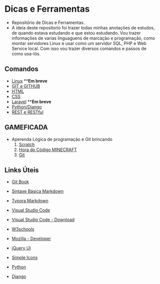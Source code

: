 # Dicas e Ferramentas
- Repositório de Dicas e Ferramentas.
- A ideia deste repositorio foi trazer todas minhas anotações de estudos, de quando estava estudando e que estou estudando. Vou trazer informações de varias linguaguens de marcação e programação, como montar servidores Linux e usar como um servidor SQL, PHP e Web Service local. Com isso vou trazer diversos comandos e passos de como usa-lós. 

## Comandos
- [Linux]() ****Em breve**
- [GIT e GITHUB](https://github.com/ErikSVieira/Dicas/blob/master/comandos/dicas_git.md)
- [HTML](https://github.com/ErikSVieira/Dicas/blob/master/comandos/dicas_html.md)
- [CSS](https://github.com/ErikSVieira/Dicas/blob/master/comandos/dicas_css.md)
- [Laravel]() ****Em breve**
- [Python/Django](https://github.com/ErikSVieira/Dicas/blob/master/comandos/dicas_python.md)
- [REST e RESTful](https://github.com/ErikSVieira/Dicas/blob/master/comandos/dica_rest_restfull.md)

## GAMEFICADA
- Aperenda Lógica de programação e Git brincando
    1. [Scratch](https://scratch.mit.edu/)
    1. [Hora do Código MINECRAFT](https://studio.code.org/s/mc/lessons/1/levels/1)
    1. [Git](https://learngitbranching.js.org/)

## Links Úteis
* [Git Book](https://git-scm.com/book/pt-br/v2)

* [Sintaxe Básica Markdown](https://www.markdownguide.org/basic-syntax/)

* [Typora Markdown](https://typora.io/)

* [Visual Studio Code](https://visualstudio.microsoft.com/pt-br/)

* [Visual Studio Code - Download](https://code.visualstudio.com/)

* [W3schools](https://www.w3schools.com/)

* [Mozilla - Developer](https://developer.mozilla.org/)

* [jQuery UI](https://jqueryui.com/)

* [Simple Icons](https://simpleicons.org/)

* [Python](https://www.python.org/)

* [Django](https://www.djangoproject.com/download/)
